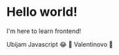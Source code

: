 # Hello world!

I'm here to learn frontend!

Ubijam Javascript :joy:
:blue_heart: Valentinovo :blue_heart:
